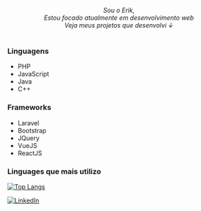 <p align="center">
    <i>
        Sou o Erik,<br>
        Estou focado atualmente em desenvolvimento web <br>
        Veja meus projetos que desenvolvi ↓<br>
    </i><br>
</p>

### Linguagens
- PHP
- JavaScript
- Java
- C++

### Frameworks
- Laravel
- Bootstrap
- JQuery
- VueJS
- ReactJS

### Linguages que mais utilizo
[![Top Langs](https://github-readme-stats.vercel.app/api/top-langs/?username=erik-monteiro&layout=compact&theme=midnight-purple)](https://github.com/erik-monteiro)



<a href="https://www.linkedin.com/in/erik-monteiro-a303ab1a6/">
    <img src="https://img.shields.io/badge/LinkedIn-blue?style=flat-square&logo=linkedin" alt="LinkedIn">
</a>




